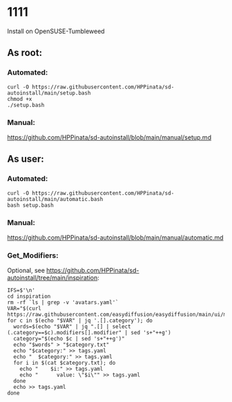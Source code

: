 # 1111
Install on OpenSUSE-Tumbleweed

## As root:
### Automated:
```
curl -O https://raw.githubusercontent.com/HPPinata/sd-autoinstall/main/setup.bash
chmod +x
./setup.bash
```

### Manual:
https://github.com/HPPinata/sd-autoinstall/blob/main/manual/setup.md

## As user:
### Automated:
```
curl -O https://raw.githubusercontent.com/HPPinata/sd-autoinstall/main/automatic.bash
bash setup.bash
```

### Manual:
https://github.com/HPPinata/sd-autoinstall/blob/main/manual/automatic.md

### Get_Modifiers:
Optional, see https://github.com/HPPinata/sd-autoinstall/tree/main/inspiration:
```
IFS=$'\n'
cd inspiration
rm -rf `ls | grep -v 'avatars.yaml'`
VAR="$(curl https://raw.githubusercontent.com/easydiffusion/easydiffusion/main/ui/modifiers.json)"
for c in $(echo "$VAR" | jq '.[].category'); do
  words=$(echo "$VAR" | jq ".[] | select (.category==$c).modifiers[].modifier" | sed 's+"++g')
  category="$(echo $c | sed 's+"++g')"
  echo "$words" > "$category.txt"
  echo "$category:" >> tags.yaml
  echo "  $category:" >> tags.yaml
  for i in $(cat $category.txt); do
    echo "    $i:" >> tags.yaml
    echo "      value: \"$i\"" >> tags.yaml
  done
  echo >> tags.yaml
done
```
